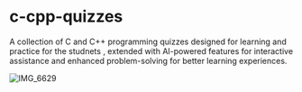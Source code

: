 # c-cpp-quizzes
A collection of C and C++ programming quizzes designed for learning and practice for the studnets , extended with AI-powered features for interactive assistance and enhanced problem-solving for better learning experiences.


![IMG_6629](https://github.com/user-attachments/assets/1e8b67cf-6ae3-4a53-ac95-40a1f4e149b7)



